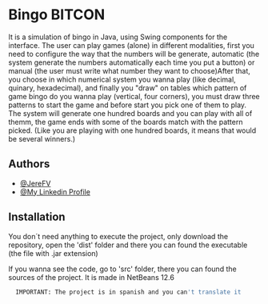 # Bingo BITCON

It is a simulation of bingo in Java, using Swing components for the interface. The user can play games (alone) in different modalities, first you need to configure the way that the numbers will be generate, automatic (the system generate the numbers automatically each time you put a button) or manual (the user must write what number they want to choose)After that, you choose in which numerical system you wanna play (like decimal, quinary, hexadecimal),  and finally you "draw" on tables which pattern of game bingo do you wanna play (vertical, four corners), you must draw three patterns to start the game and before start you pick one of them to play. The system will generate one hundred boards and you can play with all of themm, the game ends with some of the boards match with the pattern picked. (Like you are playing with one hundred boards, it means that would be several winners.)


## Authors

- [@JereFV](https://www.github.com/JereFV)
 - [@My Linkedin Profile](https://www.linkedin.com/in/jeremy-fuentes-venegas-221998278/)


## Installation

You don´t need anything to execute the project, only download the repository, open the 'dist' folder and there you can found the executable (the file with .jar extension)

If you wanna see the code, go to 'src' folder, there you can found the sources of the project. It is made in NetBeans 12.6

```bash
  IMPORTANT: The project is in spanish and you can't translate it
```
